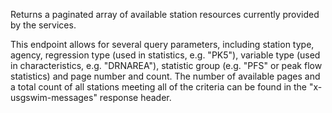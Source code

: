 Returns a paginated array of available station resources currently provided by the services.

This endpoint allows for several query parameters, including station type, agency, regression type (used in statistics, e.g. "PK5"), variable type (used in characteristics, e.g. "DRNAREA"), statistic group (e.g. "PFS" or peak flow statistics) and page number and count. The number of available pages and a total count of all stations meeting all of the criteria can be found in the "x-usgswim-messages" response header.